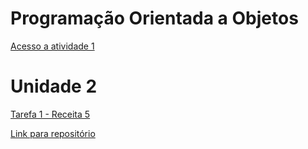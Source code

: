 # Programação Orientada a Objetos
[Acesso a atividade 1](https://zapp.run/edit/receita-1-zg1u06s6g1v0)

# Unidade 2
[Tarefa 1 - Receita 5](https://zapp.run/edit/receita5-z4n2062y4n30?file=lib/main.dart)

[Link para repositório](https://github.com/20200120712/poo/tree/main/Unidade%202/Unidade%202%20-%20Tarefa%201%20-%20dartReceita5%20-%20Ger%C3%AAncia%20de%20Estados)
